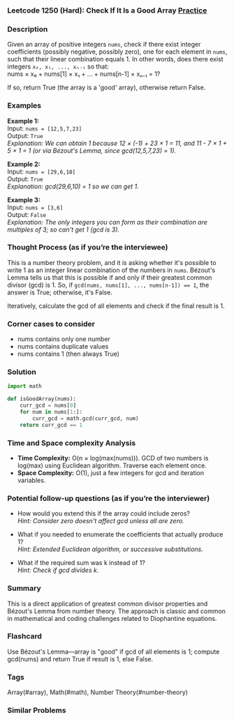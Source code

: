 ### Leetcode 1250 (Hard): Check If It Is a Good Array [Practice](https://leetcode.com/problems/check-if-it-is-a-good-array)

### Description  
Given an array of positive integers `nums`, check if there exist integer coefficients (possibly negative, possibly zero), one for each element in `nums`, such that their linear combination equals 1. In other words, does there exist integers `x₀, x₁, ..., xₙ₋₁` so that:  
nums × x₀ + nums[1] × x₁ + ... + nums[n-1] × xₙ₋₁ = 1?

If so, return True (the array is a 'good' array), otherwise return False.

### Examples  
**Example 1:**  
Input: `nums = [12,5,7,23]`  
Output: `True`  
*Explanation: We can obtain 1 because 12 × (-1) + 23 × 1 = 11, and 11 - 7 × 1 + 5 × 1 = 1 (or via Bézout's Lemma, since gcd(12,5,7,23) = 1).*   

**Example 2:**  
Input: `nums = [29,6,10]`  
Output: `True`  
*Explanation: gcd(29,6,10) = 1 so we can get 1.*  

**Example 3:**  
Input: `nums = [3,6]`  
Output: `False`  
*Explanation: The only integers you can form as their combination are multiples of 3; so can't get 1 (gcd is 3).*  


### Thought Process (as if you’re the interviewee)  
This is a number theory problem, and it is asking whether it's possible to write 1 as an integer linear combination of the numbers in `nums`. Bézout's Lemma tells us that this is possible if and only if their greatest common divisor (gcd) is 1. So, if `gcd(nums, nums[1], ..., nums[n-1]) == 1`, the answer is True; otherwise, it's False.

Iteratively, calculate the gcd of all elements and check if the final result is 1.


### Corner cases to consider  
- nums contains only one number
- nums contains duplicate values
- nums contains 1 (then always True)


### Solution

```python
import math

def isGoodArray(nums):
    curr_gcd = nums[0]
    for num in nums[1:]:
        curr_gcd = math.gcd(curr_gcd, num)
    return curr_gcd == 1
```

### Time and Space complexity Analysis  
- **Time Complexity:** O(n × log(max(nums))). GCD of two numbers is log(max) using Euclidean algorithm. Traverse each element once.
- **Space Complexity:** O(1), just a few integers for gcd and iteration variables.


### Potential follow-up questions (as if you’re the interviewer)  
- How would you extend this if the array could include zeros?  
  *Hint: Consider zero doesn't affect gcd unless all are zero.*

- What if you needed to enumerate the coefficients that actually produce 1?  
  *Hint: Extended Euclidean algorithm, or successive substitutions.*

- What if the required sum was k instead of 1?  
  *Hint: Check if gcd divides k.*

### Summary
This is a direct application of greatest common divisor properties and Bézout's Lemma from number theory. The approach is classic and common in mathematical and coding challenges related to Diophantine equations.


### Flashcard
Use Bézout's Lemma—array is "good" if gcd of all elements is 1; compute gcd(nums) and return True if result is 1, else False.

### Tags
Array(#array), Math(#math), Number Theory(#number-theory)

### Similar Problems
